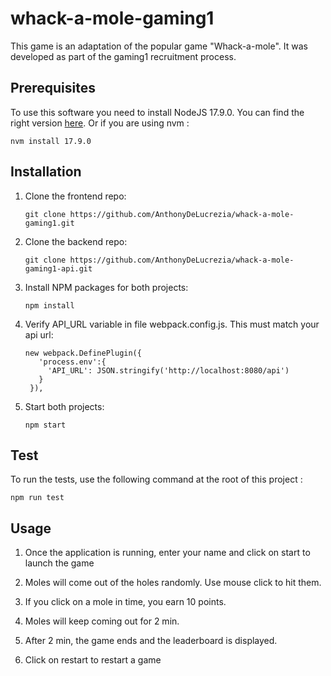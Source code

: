 # whack-a-mole-gaming1

This game is an adaptation of the popular game "Whack-a-mole".
It was developed as part of the gaming1 recruitment process.

## Prerequisites

To use this software you need to install NodeJS 17.9.0.
You can find the right version [here](https://nodejs.org/en/download/releases).
Or if you are using nvm :

```
nvm install 17.9.0
```

## Installation

1. Clone the frontend repo:
   ```
   git clone https://github.com/AnthonyDeLucrezia/whack-a-mole-gaming1.git
   ```
2. Clone the backend repo:
   ```
   git clone https://github.com/AnthonyDeLucrezia/whack-a-mole-gaming1-api.git
   ```
3. Install NPM packages for both projects:
   ```
   npm install
   ```
4. Verify API_URL variable in file webpack.config.js. This must match your api url:
   ```
   new webpack.DefinePlugin({
      'process.env':{
        'API_URL': JSON.stringify('http://localhost:8080/api')
      }
    }),
   ```
5. Start both projects:
   ```
   npm start
   ```

## Test

To run the tests, use the following command at the root of this project :

```
npm run test
```

## Usage

1. Once the application is running, enter your name and click on start to launch the game

2. Moles will come out of the holes randomly. Use mouse click to hit them.

3. If you click on a mole in time, you earn 10 points.

4. Moles will keep coming out for 2 min.

5. After 2 min, the game ends and the leaderboard is displayed.

6. Click on restart to restart a game
